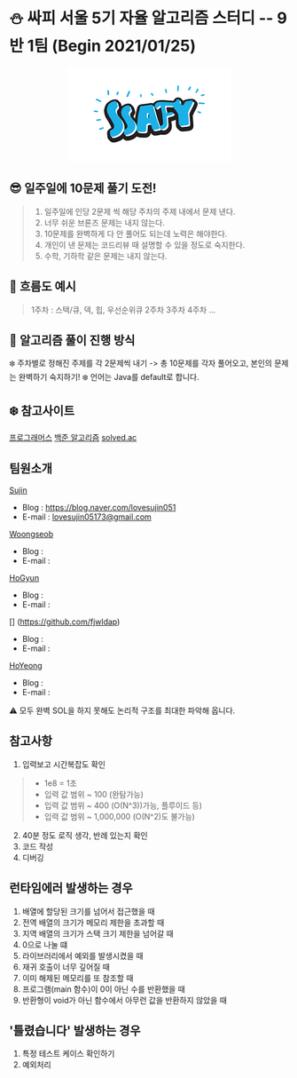 # :snowman: 싸피 서울 5기 자율 알고리즘 스터디 -- 9반 1팀 (Begin 2021/01/25)

<p align="center">
  <img src="./img/ssafy.png">
</p>

## :sunglasses: 일주일에 10문제 풀기 도전!

> 1. 일주일에 인당 2문제 씩 해당 주차의 주제 내에서 문제 낸다.
> 2. 너무 쉬운 브론즈 문제는 내지 않는다.
> 3. 10문제를 완벽하게 다 안 풀어도 되는데 노력은 해야한다.
> 4. 개인이 낸 문제는 코드리뷰 때 설명할 수 있을 정도로 숙지한다.
> 5. 수학, 기하학 같은 문제는 내지 않는다.

## :raised_hands: 흐름도 예시
> 1주차 : 스택/큐, 덱, 힙, 우선순위큐
> 2주차 
> 3주차 
> 4주차 
> ...

## :raised_hands: 알고리즘 풀이 진행 방식

:snowflake: 주차별로 정해진 주제를 각 2문제씩 내기 -> 총 10문제를 각자 풀어오고, 본인의 문제는 완벽하기 숙지하기!
:snowflake: 언어는 Java를 default로 합니다.

## :snowflake: 참고사이트
[프로그래머스](https://programmers.co.kr/learn/challenges?tab=practice_kit)
[백준 알고리즘](https://www.acmicpc.net/) 
[solved.ac](https://solved.ac/)


## 팀원소개

[Sujin](https://github.com/SujinJeong)
- Blog : https://blog.naver.com/lovesujin051
- E-mail : lovesujin05173@gmail.com

[Woongseob](https://github.com/woongseob12)
- Blog : 
- E-mail : 

[HoGyun](https://github.com/KangHoGyun)
- Blog : 
- E-mail : 

[] (https://github.com/fjwldap)
- Blog : 
- E-mail : 

[HoYeong](https://github.com/hoyeong-s)
- Blog : 
- E-mail : 

:warning: 모두 완벽 SOL을 하지 못해도 논리적 구조를 최대한 파악해 옵니다.


## 참고사항
1. 입력보고 시간복잡도 확인
> - 1e8 = 1초
> - 입력 값 범위 ~ 100 (완탐가능)
> - 입력 값 범위 ~ 400 (O(N^3))가능, 플루이드 등)
> - 입력 값 범위 ~ 1,000,000 (O(N^2)도 불가능)
2. 40분 정도 로직 생각, 반례 있는지 확인
3. 코드 작성
4. 디버깅

## 런타임에러 발생하는 경우
1. 배열에 할당된 크기를 넘어서 접근했을 때
2. 전역 배열의 크기가 메모리 제한을 초과할 때
3. 지역 배열의 크기가 스택 크기 제한을 넘어갈 때
4. 0으로 나눌 떄
5. 라이브러리에서 예외를 발생시켰을 때
6. 재귀 호출이 너무 깊어질 때
7. 이미 해제된 메모리를 또 참조할 때
8. 프로그램(main 함수)이 0이 아닌 수를 반환했을 때
9.  반환형이 void가 아닌 함수에서 아무런 값을 반환하지 않았을 때

## '틀렸습니다' 발생하는 경우
1. 특정 테스트 케이스 확인하기
2. 예외처리
